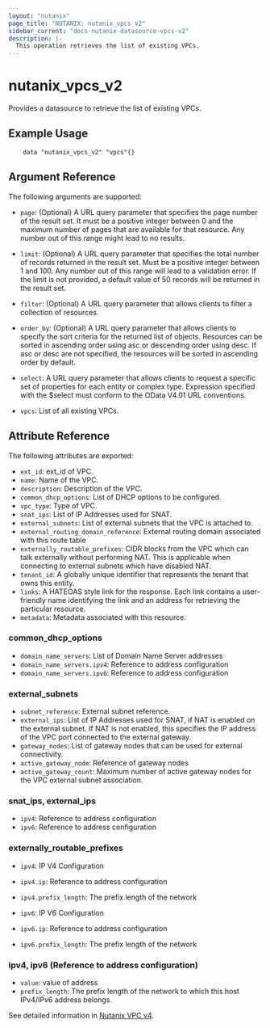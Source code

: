 ```yaml
---
layout: "nutanix"
page_title: "NUTANIX: nutanix_vpcs_v2"
sidebar_current: "docs-nutanix-datasource-vpcs-v2"
description: |-
  This operation retrieves the list of existing VPCs.
---
```


# nutanix_vpcs_v2

Provides a datasource to retrieve the list of existing VPCs.

## Example Usage

```hcl
    data "nutanix_vpcs_v2" "vpcs"{}

```

## Argument Reference

The following arguments are supported:

- `page`: (Optional) A URL query parameter that specifies the page number of the result set. It must be a positive integer between 0 and the maximum number of pages that are available for that resource. Any number out of this range might lead to no results.
- `limit`: (Optional) A URL query parameter that specifies the total number of records returned in the result set. Must be a positive integer between 1 and 100. Any number out of this range will lead to a validation error. If the limit is not provided, a default value of 50 records will be returned in the result set.
- `filter`: (Optional) A URL query parameter that allows clients to filter a collection of resources.
- `order_by`: (Optional) A URL query parameter that allows clients to specify the sort criteria for the returned list of objects. Resources can be sorted in ascending order using asc or descending order using desc. If asc or desc are not specified, the resources will be sorted in ascending order by default.
- `select`: A URL query parameter that allows clients to request a specific set of properties for each entity or complex type. Expression specified with the $select must conform to the OData V4.01 URL conventions.

- `vpcs`: List of all existing VPCs.

## Attribute Reference

The following attributes are exported:

- `ext_id`: ext_id of VPC.
- `name`: Name of the VPC.
- `description`: Description of the VPC.
- `common_dhcp_options`: List of DHCP options to be configured.
- `vpc_type`: Type of VPC.
- `snat_ips`: List of IP Addresses used for SNAT.
- `external_subnets`: List of external subnets that the VPC is attached to.
- `external_routing_domain_reference`: External routing domain associated with this route table
- `externally_routable_prefixes`: CIDR blocks from the VPC which can talk externally without performing NAT. This is applicable when connecting to external subnets which have disabled NAT.
- `tenant_id`: A globally unique identifier that represents the tenant that owns this entity.
- `links`: A HATEOAS style link for the response. Each link contains a user-friendly name identifying the link and an address for retrieving the particular resource.
- `metadata`: Metadata associated with this resource.

### common_dhcp_options

- `domain_name_servers`: List of Domain Name Server addresses
- `domain_name_servers.ipv4`: Reference to address configuration
- `domain_name_servers.ipv6`: Reference to address configuration

### external_subnets

- `subnet_reference`: External subnet reference.
- `external_ips`: List of IP Addresses used for SNAT, if NAT is enabled on the external subnet. If NAT is not enabled, this specifies the IP address of the VPC port connected to the external gateway.
- `gateway_nodes`: List of gateway nodes that can be used for external connectivity.
- `active_gateway_node`: Reference of gateway nodes
- `active_gateway_count`: Maximum number of active gateway nodes for the VPC external subnet association.

### snat_ips, external_ips

- `ipv4`: Reference to address configuration
- `ipv6`: Reference to address configuration

### externally_routable_prefixes

- `ipv4`: IP V4 Configuration
- `ipv4.ip`: Reference to address configuration
- `ipv4.prefix_length`: The prefix length of the network

- `ipv6`: IP V6 Configuration
- `ipv6.ip`: Reference to address configuration
- `ipv6.prefix_length`: The prefix length of the network

### ipv4, ipv6 (Reference to address configuration)

- `value`: value of address
- `prefix_length`: The prefix length of the network to which this host IPv4/IPv6 address belongs.

See detailed information in [Nutanix VPC v4](https://developers.nutanix.com/api-reference?namespace=networking&version=v4.0.b1).
